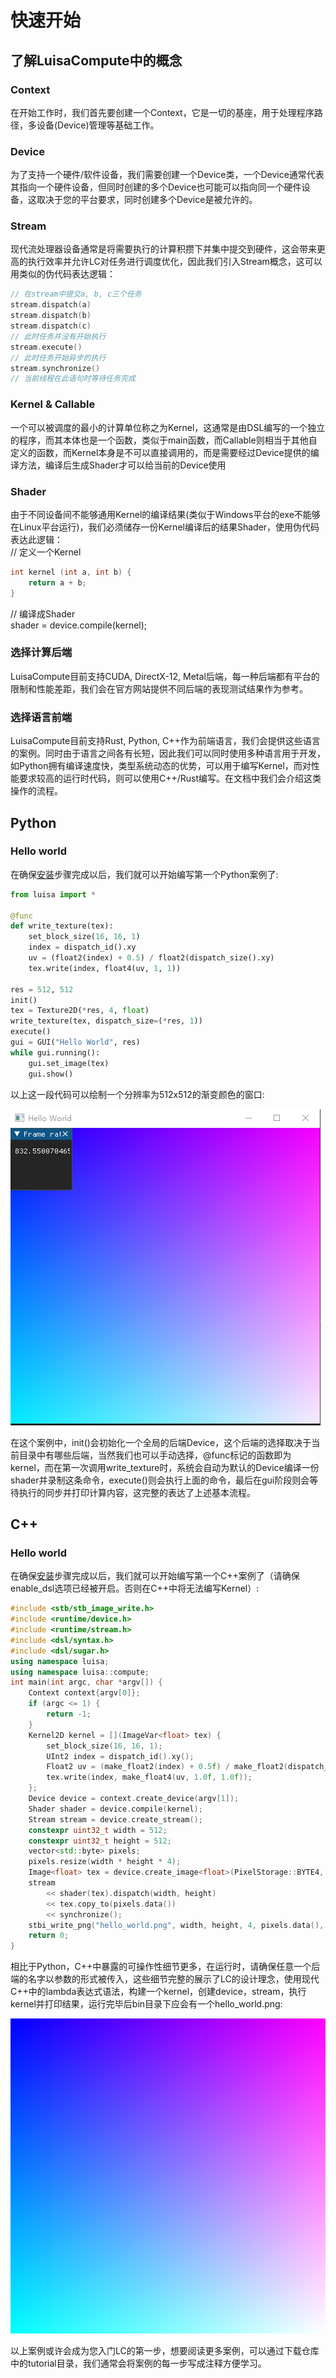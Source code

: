 # 快速开始
## 了解LuisaCompute中的概念
### Context
在开始工作时，我们首先要创建一个Context，它是一切的基座，用于处理程序路径，多设备(Device)管理等基础工作。
### Device
为了支持一个硬件/软件设备，我们需要创建一个Device类，一个Device通常代表其指向一个硬件设备，但同时创建的多个Device也可能可以指向同一个硬件设备，这取决于您的平台要求，同时创建多个Device是被允许的。
### Stream
现代流处理器设备通常是将需要执行的计算积攒下并集中提交到硬件，这会带来更高的执行效率并允许LC对任务进行调度优化，因此我们引入Stream概念，这可以用类似的伪代码表达逻辑：<br>
```cpp
// 在stream中提交a, b, c三个任务
stream.dispatch(a)
stream.dispatch(b)
stream.dispatch(c)
// 此时任务并没有开始执行
stream.execute()
// 此时任务开始异步的执行
stream.synchronize()
// 当前线程在此语句时等待任务完成
```
### Kernel & Callable
一个可以被调度的最小的计算单位称之为Kernel，这通常是由DSL编写的一个独立的程序，而其本体也是一个函数，类似于main函数，而Callable则相当于其他自定义的函数，而Kernel本身是不可以直接调用的，而是需要经过Device提供的编译方法，编译后生成Shader才可以给当前的Device使用
### Shader
由于不同设备间不能够通用Kernel的编译结果(类似于Windows平台的exe不能够在Linux平台运行)，我们必须储存一份Kernel编译后的结果Shader，使用伪代码表达此逻辑：<br>
// 定义一个Kernel<br>
```cpp
int kernel (int a, int b) {
    return a + b;
}
```
// 编译成Shader<br>
shader = device.compile(kernel);<br>
### 选择计算后端
LuisaCompute目前支持CUDA, DirectX-12, Metal后端，每一种后端都有平台的限制和性能差距，我们会在官方网站提供不同后端的表现测试结果作为参考。
### 选择语言前端
LuisaCompute目前支持Rust, Python, C++作为前端语言，我们会提供这些语言的案例。同时由于语言之间各有长短，因此我们可以同时使用多种语言用于开发，如Python拥有编译速度快，类型系统动态的优势，可以用于编写Kernel，而对性能要求较高的运行时代码，则可以使用C++/Rust编写。在文档中我们会介绍这类操作的流程。
## Python
### Hello world
在确保[安装](installation.html)步骤完成以后，我们就可以开始编写第一个Python案例了:
```python
from luisa import *

@func
def write_texture(tex):
    set_block_size(16, 16, 1)
    index = dispatch_id().xy
    uv = (float2(index) + 0.5) / float2(dispatch_size().xy)
    tex.write(index, float4(uv, 1, 1))

res = 512, 512
init()
tex = Texture2D(*res, 4, float)
write_texture(tex, dispatch_size=(*res, 1))
execute()
gui = GUI("Hello World", res)
while gui.running():
    gui.set_image(tex)
    gui.show()
```

以上这一段代码可以绘制一个分辨率为512x512的渐变颜色的窗口:

![py_hello_world](../assets/images/py_hello_world.png)

在这个案例中，init()会初始化一个全局的后端Device，这个后端的选择取决于当前目录中有哪些后端，当然我们也可以手动选择，@func标记的函数即为kernel，而在第一次调用write_texture时，系统会自动为默认的Device编译一份shader并录制这条命令，execute()则会执行上面的命令，最后在gui阶段则会等待执行的同步并打印计算内容，这完整的表达了上述基本流程。
## C++
### Hello world
在确保[安装](installation.html)步骤完成以后，我们就可以开始编写第一个C++案例了（请确保enable_dsl选项已经被开启。否则在C++中将无法编写Kernel）:
```cpp
#include <stb/stb_image_write.h>
#include <runtime/device.h>
#include <runtime/stream.h>
#include <dsl/syntax.h>
#include <dsl/sugar.h>
using namespace luisa;
using namespace luisa::compute;
int main(int argc, char *argv[]) {
    Context context{argv[0]};
    if (argc <= 1) {
        return -1;
    }
    Kernel2D kernel = [](ImageVar<float> tex) {
        set_block_size(16, 16, 1);
        UInt2 index = dispatch_id().xy();
        Float2 uv = (make_float2(index) + 0.5f) / make_float2(dispatch_size().xy());
        tex.write(index, make_float4(uv, 1.0f, 1.0f));
    };
    Device device = context.create_device(argv[1]);
    Shader shader = device.compile(kernel);
    Stream stream = device.create_stream();
    constexpr uint32_t width = 512;
    constexpr uint32_t height = 512;
    vector<std::byte> pixels;
    pixels.resize(width * height * 4);
    Image<float> tex = device.create_image<float>(PixelStorage::BYTE4, width, height);
    stream 
        << shader(tex).dispatch(width, height)
        << tex.copy_to(pixels.data())
        << synchronize();
    stbi_write_png("hello_world.png", width, height, 4, pixels.data(), 0);
    return 0;
}
```
相比于Python，C++中暴露的可操作性细节更多，在运行时，请确保任意一个后端的名字以参数的形式被传入，这些细节完整的展示了LC的设计理念，使用现代C++中的lambda表达式语法，构建一个kernel，创建device，stream，执行kernel并打印结果，运行完毕后bin目录下应会有一个hello_world.png:

![Hello world](../assets/images/cpp_hello_world.png)

以上案例或许会成为您入门LC的第一步，想要阅读更多案例，可以通过下载仓库中的tutorial目录，我们通常会将案例的每一步写成注释方便学习。